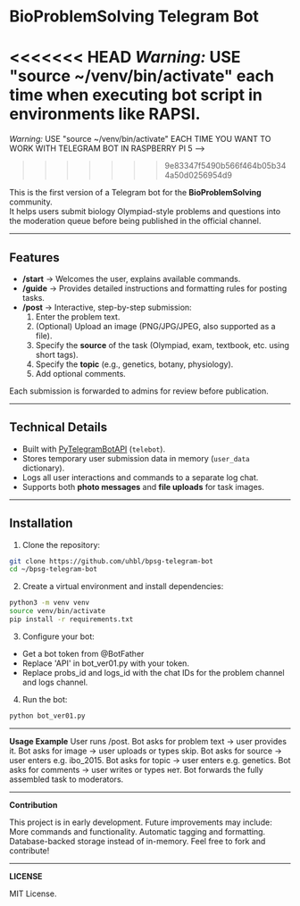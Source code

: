 # BioProblemSolving Telegram Bot

<<<<<<< HEAD
_Warning:_ USE "source ~/venv/bin/activate" each time when executing bot script in environments like RAPSI.
=======
_Warning:_ USE "source ~/venv/bin/activate" EACH TIME YOU WANT TO WORK WITH TELEGRAM BOT IN RASPBERRY PI 5 -->
>>>>>>> 9e83347f5490b566f464b05b344a50d0256954d9

This is the first version of a Telegram bot for the **BioProblemSolving** community.  
It helps users submit biology Olympiad-style problems and questions into the moderation queue before being published in the official channel.

---

## Features

- **/start** → Welcomes the user, explains available commands.  
- **/guide** → Provides detailed instructions and formatting rules for posting tasks.  
- **/post** → Interactive, step-by-step submission:
  1. Enter the problem text.  
  2. (Optional) Upload an image (PNG/JPG/JPEG, also supported as a file).  
  3. Specify the **source** of the task (Olympiad, exam, textbook, etc. using short tags).  
  4. Specify the **topic** (e.g., genetics, botany, physiology).  
  5. Add optional comments.  

Each submission is forwarded to admins for review before publication.

---

## Technical Details

- Built with [PyTelegramBotAPI](https://github.com/eternnoir/pyTelegramBotAPI) (`telebot`).
- Stores temporary user submission data in memory (`user_data` dictionary).
- Logs all user interactions and commands to a separate log chat.
- Supports both **photo messages** and **file uploads** for task images.

---

## Installation

1. Clone the repository:
```bash
git clone https://github.com/uhbl/bpsg-telegram-bot
cd ~/bpsg-telegram-bot
```

2. Create a virtual environment and install dependencies:

```bash
python3 -m venv venv
source venv/bin/activate
pip install -r requirements.txt
```

3. Configure your bot:

- Get a bot token from @BotFather
- Replace 'API' in bot_ver01.py with your token.
- Replace probs_id and logs_id with the chat IDs for the problem channel and logs channel.

4. Run the bot:

```bash
python bot_ver01.py
```

---

**Usage Example**
    User runs /post.
    Bot asks for problem text → user provides it.
    Bot asks for image → user uploads or types skip.
    Bot asks for source → user enters e.g. ibo_2015.
    Bot asks for topic → user enters e.g. genetics.
    Bot asks for comments → user writes or types нет.
    Bot forwards the fully assembled task to moderators.

---

**Contribution**

This project is in early development. Future improvements may include:
    More commands and functionality.
    Automatic tagging and formatting.
    Database-backed storage instead of in-memory.
    Feel free to fork and contribute!

---

**LICENSE**

MIT License.
